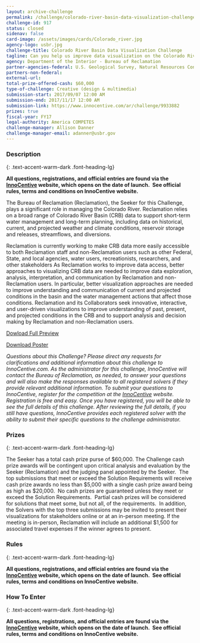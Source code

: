 ```yaml
---
layout: archive-challenge
permalink: /challenge/colorado-river-basin-data-visualization-challenge/
challenge-id: 917
status: closed
sidenav: false
card-image: /assets/images/cards/Colorado_river.jpg
agency-logo: usbr.jpg
challenge-title: Colorado River Basin Data Visualization Challenge
tagline: Can you help us improve data visualization on the Colorado River?
agency: Department of the Interior - Bureau of Reclamation
partner-agencies-federal: U.S. Geological Survey, Natural Resources Conservation Service, U.S. Section of the International Boundary and Water Commission, Colorado Basin River Forecast Center
partners-non-federal: 
external-url:
total-prize-offered-cash: $60,000
type-of-challenge: Creative (design & multimedia)
submission-start: 2017/09/07 12:00 AM
submission-end: 2017/11/17 12:00 AM
submission-link: https://www.innocentive.com/ar/challenge/9933882
prizes: true
fiscal-year: FY17
legal-authority: America COMPETES
challenge-manager: Allison Danner
challenge-manager-email: adanner@usbr.gov
---
```


<!-- Description start -->
### Description
{: .text-accent-warm-dark .font-heading-lg}

<p><strong>All questions, registrations, and official entries are found via the <a href="https://www.innocentive.com/ar/challenge/9933882">InnoCentive</a> website, which opens on the date of launch.&nbsp; </strong><strong>See official rules, terms and conditions on InnoCentive website.</strong></p>
<p>The Bureau of Reclamation (Reclamation), the Seeker for this Challenge, plays a significant role in managing the Colorado River. Reclamation relies on a broad range of Colorado River Basin (CRB) data to support short-term water management and long-term planning, including data on historical, current, and projected weather and climate conditions, reservoir storage and releases, streamflows, and diversions.</p>
<p>Reclamation is currently working to make CRB data more easily accessible to both Reclamation staff and non-Reclamation users such as other Federal, State, and local agencies, water users, recreationists, researchers, and other stakeholders As Reclamation works to improve data access, better approaches to visualizing CRB data are needed to improve data exploration, analysis, interpretation, and communication by Reclamation and non-Reclamation users. In particular, better visualization approaches are needed to improve understanding and communication of current and projected conditions in the basin and the water management actions that affect those conditions. Reclamation and its Collaborators seek innovative, interactive, and user-driven visualizations to improve understanding of past, present, and projected conditions in the CRB and to support analysis and decision making by Reclamation and non-Reclamation users.</p>
<p><a href="http://www.usbr.gov/research/challenge/docs/DataVis_preview.pdf" target="_blank" rel="noopener">Dowload Full Preview</a></p>
<p><a href="http://www.usbr.gov/research/challenge/docs/dataviz_poster.jpg" target="_blank" rel="noopener">Download Poster</a></p>
<p><em>Questions about this Challenge? Please direct any requests for clarifications and additional information about this challenge to InnoCentive.com. As the administrator for this challenge, InnoCentive will contact the Bureau of Reclamation, as needed, to answer your questions and will also&nbsp;make the responses available to all registered solvers if they provide relevant additional information.&nbsp;To submit your questions to InnoCentive, register for the competition at the <a href="https://www.innocentive.com/ar/challenge/9933882?cc=BORgov3882&amp;utm_source=ChallengeGov&amp;utm_campaign=9933882&amp;utm_medium=landing+page">InnoCentive</a> website. Registration is free and easy. Once you have registered, you will be able to see the full details of this challenge. After reviewing the full details, if you still have questions, InnoCentive provides each registered solver with the ability to submit their specific questions to the challenge administrator.</em></p>

<!-- Prizes start -->
### Prizes
{: .text-accent-warm-dark .font-heading-lg}

<p>The Seeker has a&nbsp;total cash prize purse of $60,000. The Challenge cash prize awards will be contingent upon critical analysis and evaluation by the Seeker (Reclamation) and the judging panel appointed by the Seeker.&nbsp; The top submissions that meet or exceed the Solution Requirements will receive cash prize awards no less than $5,000 with a single cash prize award being as high as $20,000.&nbsp; No cash prizes are guaranteed unless they meet or exceed the Solution Requirements.&nbsp; Partial cash prizes will be considered for solutions that meet some, but not all, of the requirements.&nbsp; In addition, the Solvers with the top three submissions may be invited to present their visualizations for stakeholders online or at an in-person meeting. If the meeting is in-person, Reclamation will include an additional $1,500 for associated travel expenses if the winner agrees to present.</p>

<!-- Rules start -->
### Rules 
{: .text-accent-warm-dark .font-heading-lg}

<p><strong>All questions, registrations, and official entries are found via the <a href="https://www.innocentive.com/ar/challenge/9933882">InnoCentive</a> website, which opens on the date of launch.&nbsp; </strong><strong>See official rules, terms and conditions on InnoCentive website.</strong></p>

<!--  How To Enter start -->
### How To Enter
{: .text-accent-warm-dark .font-heading-lg}

<p><strong>All questions, registrations, and official entries are found via the <a href="https://www.innocentive.com/ar/challenge/9933882">InnoCentive</a> website, which opens on the date of launch.&nbsp; </strong><strong>See official rules, terms and conditions on InnoCentive website.</strong></p>
